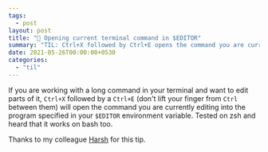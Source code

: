 ```yaml
---
tags:
  - post
layout: post
title: "📝 Opening current terminal command in $EDITOR"
summary: "TIL: Ctrl+X followed by Ctrl+E opens the command you are currently editing in your $EDITOR program"
date: 2021-05-26T00:00:00+0530
categories:
  - "til"
---
```


If you are working with a long command in your terminal and want to edit parts of it, `Ctrl+X` followed by a `Ctrl+E` (don't lift your finger from `Ctrl` between them) will open the command you are currently editing into the program specified in your `$EDITOR` environment variable. Tested on zsh and heard that it works on bash too.

Thanks to my colleague [Harsh](https://msfjarvis.dev) for this tip.
